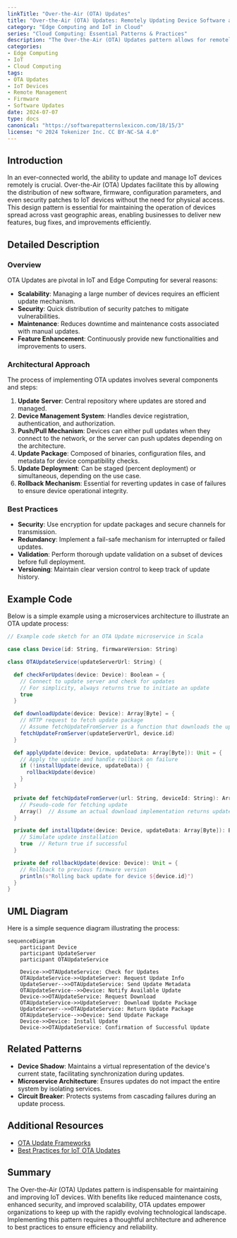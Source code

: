 ```yaml
---
linkTitle: "Over-the-Air (OTA) Updates"
title: "Over-the-Air (OTA) Updates: Remotely Updating Device Software and Firmware"
category: "Edge Computing and IoT in Cloud"
series: "Cloud Computing: Essential Patterns & Practices"
description: "The Over-the-Air (OTA) Updates pattern allows for remotely updating the software and firmware of IoT devices. It minimizes the need for physical access, enhancing scalability and functionality for distributed devices across diverse geographical locations."
categories:
- Edge Computing
- IoT
- Cloud Computing
tags:
- OTA Updates
- IoT Devices
- Remote Management
- Firmware
- Software Updates
date: 2024-07-07
type: docs
canonical: "https://softwarepatternslexicon.com/18/15/3"
license: "© 2024 Tokenizer Inc. CC BY-NC-SA 4.0"
---
```


## Introduction

In an ever-connected world, the ability to update and manage IoT devices remotely is crucial. Over-the-Air (OTA) Updates facilitate this by allowing the distribution of new software, firmware, configuration parameters, and even security patches to IoT devices without the need for physical access. This design pattern is essential for maintaining the operation of devices spread across vast geographic areas, enabling businesses to deliver new features, bug fixes, and improvements efficiently.

## Detailed Description

### Overview

OTA Updates are pivotal in IoT and Edge Computing for several reasons:

- **Scalability**: Managing a large number of devices requires an efficient update mechanism.
- **Security**: Quick distribution of security patches to mitigate vulnerabilities.
- **Maintenance**: Reduces downtime and maintenance costs associated with manual updates.
- **Feature Enhancement**: Continuously provide new functionalities and improvements to users.

### Architectural Approach

The process of implementing OTA updates involves several components and steps:

1. **Update Server**: Central repository where updates are stored and managed.
2. **Device Management System**: Handles device registration, authentication, and authorization.
3. **Push/Pull Mechanism**: Devices can either pull updates when they connect to the network, or the server can push updates depending on the architecture.
4. **Update Package**: Composed of binaries, configuration files, and metadata for device compatibility checks.
5. **Update Deployment**: Can be staged (percent deployment) or simultaneous, depending on the use case.
6. **Rollback Mechanism**: Essential for reverting updates in case of failures to ensure device operational integrity.

### Best Practices

- **Security**: Use encryption for update packages and secure channels for transmission.
- **Redundancy**: Implement a fail-safe mechanism for interrupted or failed updates.
- **Validation**: Perform thorough update validation on a subset of devices before full deployment.
- **Versioning**: Maintain clear version control to keep track of update history.

## Example Code

Below is a simple example using a microservices architecture to illustrate an OTA update process:

```scala
// Example code sketch for an OTA Update microservice in Scala

case class Device(id: String, firmwareVersion: String)

class OTAUpdateService(updateServerUrl: String) {

  def checkForUpdates(device: Device): Boolean = {
    // Connect to update server and check for updates
    // For simplicity, always returns true to initiate an update
    true
  }

  def downloadUpdate(device: Device): Array[Byte] = {
    // HTTP request to fetch update package
    // Assume fetchUpdateFromServer is a function that downloads the update
    fetchUpdateFromServer(updateServerUrl, device.id)
  }

  def applyUpdate(device: Device, updateData: Array[Byte]): Unit = {
    // Apply the update and handle rollback on failure
    if (!installUpdate(device, updateData)) {
      rollbackUpdate(device)
    }
  }

  private def fetchUpdateFromServer(url: String, deviceId: String): Array[Byte] = {
    // Pseudo-code for fetching update
    Array()  // Assume an actual download implementation returns update byte array
  }

  private def installUpdate(device: Device, updateData: Array[Byte]): Boolean = {
    // Simulate update installation
    true  // Return true if successful
  }

  private def rollbackUpdate(device: Device): Unit = {
    // Rollback to previous firmware version
    println(s"Rolling back update for device ${device.id}")
  }
}
```

## UML Diagram

Here is a simple sequence diagram illustrating the process:

```mermaid
sequenceDiagram
    participant Device
    participant UpdateServer
    participant OTAUpdateService

    Device->>OTAUpdateService: Check for Updates
    OTAUpdateService->>UpdateServer: Request Update Info
    UpdateServer-->>OTAUpdateService: Send Update Metadata
    OTAUpdateService-->>Device: Notify Available Update
    Device->>OTAUpdateService: Request Download
    OTAUpdateService->>UpdateServer: Download Update Package
    UpdateServer-->>OTAUpdateService: Return Update Package
    OTAUpdateService-->>Device: Send Update Package
    Device->>Device: Install Update
    Device->>OTAUpdateService: Confirmation of Successful Update
```

## Related Patterns

- **Device Shadow**: Maintains a virtual representation of the device's current state, facilitating synchronization during updates.
- **Microservice Architecture**: Ensures updates do not impact the entire system by isolating services.
- **Circuit Breaker**: Protects systems from cascading failures during an update process.

## Additional Resources

- [OTA Update Frameworks](https://www.linktootaframework.com)
- [Best Practices for IoT OTA Updates](https://www.linktoiotbestpractices.com)

## Summary

The Over-the-Air (OTA) Updates pattern is indispensable for maintaining and improving IoT devices. With benefits like reduced maintenance costs, enhanced security, and improved scalability, OTA updates empower organizations to keep up with the rapidly evolving technological landscape. Implementing this pattern requires a thoughtful architecture and adherence to best practices to ensure efficiency and reliability.
